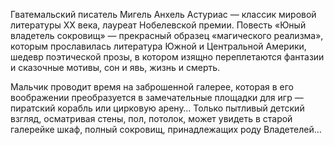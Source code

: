 <!--2017-01-02 07:43:37-->
Гватемальский писатель Мигель Анхель Астуриас — классик мировой литературы XX века, лауреат Нобелевской премии. Повесть «Юный владетель сокровищ» — прекрасный образец «магического реализма», которым прославилась литература Южной и Центральной Америки, шедевр поэтической прозы, в котором изящно переплетаются фантазии и сказочные мотивы, сон и явь, жизнь и смерть.

Мальчик проводит время на заброшенной галерее, которая в его воображении преобразуется в замечательные площадки для игр — пиратский корабль или цирковую арену… Только пытливый детский взгляд, осматривая стены, пол, потолок, может увидеть в старой галерейке шкаф, полный сокровищ, принадлежащих роду Владетелей…
